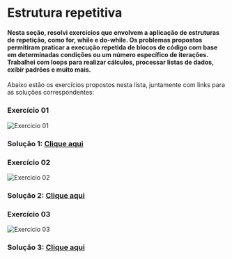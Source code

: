 # Estrutura repetitiva

#### Nesta seção, resolvi exercícios que envolvem a aplicação de estruturas de repetição, como for, while e do-while. Os problemas propostos permitiram praticar a execução repetida de blocos de código com base em determinadas condições ou um número específico de iterações. Trabalhei com loops para realizar cálculos, processar listas de dados, exibir padrões e muito mais.

Abaixo estão os exercícios propostos nesta lista, juntamente com links para as soluções correspondentes:

###  Exercício 01
<img src="imgs/1.png" alt="Exercicio 01">

### Solução 1: [Clique aqui](/Exercícios/Estrutura%20repetitiva/src/exercicio01/Program.java)


###  Exercício 02
<img src="imgs/2.png" alt="Exercicio 02">

### Solução 2: [Clique aqui](/Exercícios/Estrutura%20repetitiva/src/exercicio02/Program.java)


###  Exercício 03
<img src="imgs/3.png" alt="Exercicio 03">

### Solução 3: [Clique aqui](/Exercícios/Estrutura%20repetitiva/src/exercicio03/Program.java)
